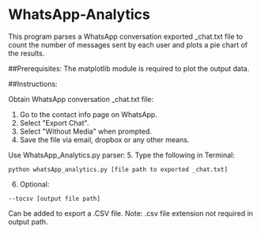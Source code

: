 # WhatsApp-Analytics

This program parses a WhatsApp conversation exported _chat.txt file to count the number of messages sent by each user and plots a pie chart of the results.

##Prerequisites:
The matplotlib module is required to plot the output data.

##Instructions:

Obtain WhatsApp conversation _chat.txt file:
1. Go to the contact info page on WhatsApp.
2. Select "Export Chat".
3. Select "Without Media" when prompted.
4. Save the file via email, dropbox or any other means.

Use WhatsApp_Analytics.py parser:
5. Type the following in Terminal: 
```
python whatsApp_analytics.py [file path to exported _chat.txt]
```
6. Optional: 
```
--tocsv [output file path]
```
Can be added to export a .CSV file. 
Note: .csv file extension not required in output path.
